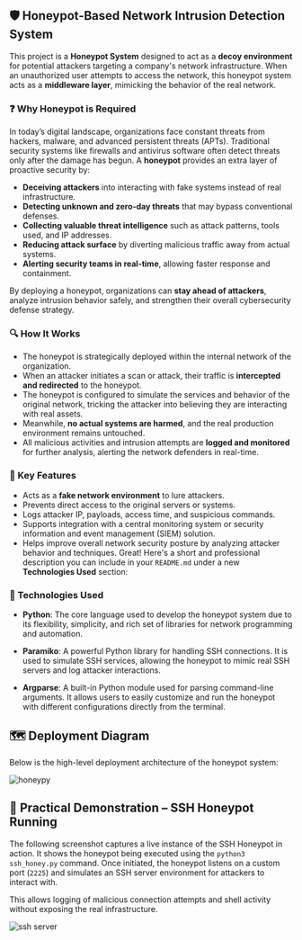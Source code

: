 
## 🛡️ Honeypot-Based Network Intrusion Detection System

This project is a **Honeypot System** designed to act as a **decoy environment** for potential attackers targeting a company's network infrastructure. When an unauthorized user attempts to access the network, this honeypot system acts as a **middleware layer**, mimicking the behavior of the real network.

### ❓ Why Honeypot is Required

In today’s digital landscape, organizations face constant threats from hackers, malware, and advanced persistent threats (APTs). Traditional security systems like firewalls and antivirus software often detect threats only after the damage has begun. A **honeypot** provides an extra layer of proactive security by:

- **Deceiving attackers** into interacting with fake systems instead of real infrastructure.
- **Detecting unknown and zero-day threats** that may bypass conventional defenses.
- **Collecting valuable threat intelligence** such as attack patterns, tools used, and IP addresses.
- **Reducing attack surface** by diverting malicious traffic away from actual systems.
- **Alerting security teams in real-time**, allowing faster response and containment.

By deploying a honeypot, organizations can **stay ahead of attackers**, analyze intrusion behavior safely, and strengthen their overall cybersecurity defense strategy.

### 🔍 How It Works

- The honeypot is strategically deployed within the internal network of the organization.
- When an attacker initiates a scan or attack, their traffic is **intercepted and redirected** to the honeypot.
- The honeypot is configured to simulate the services and behavior of the original network, tricking the attacker into believing they are interacting with real assets.
- Meanwhile, **no actual systems are harmed**, and the real production environment remains untouched.
- All malicious activities and intrusion attempts are **logged and monitored** for further analysis, alerting the network defenders in real-time.

### 🎯 Key Features

- Acts as a **fake network environment** to lure attackers.
- Prevents direct access to the original servers or systems.
- Logs attacker IP, payloads, access time, and suspicious commands.
- Supports integration with a central monitoring system or security information and event management (SIEM) solution.
- Helps improve overall network security posture by analyzing attacker behavior and techniques.
Great! Here's a short and professional description you can include in your `README.md` under a new **Technologies Used** section:

### 🧰 Technologies Used

- **Python**: The core language used to develop the honeypot system due to its flexibility, simplicity, and rich set of libraries for network programming and automation.

- **Paramiko**: A powerful Python library for handling SSH connections. It is used to simulate SSH services, allowing the honeypot to mimic real SSH servers and log attacker interactions.

- **Argparse**: A built-in Python module used for parsing command-line arguments. It allows users to easily customize and run the honeypot with different configurations directly from the terminal.

## 🗺️ Deployment Diagram

Below is the high-level deployment architecture of the honeypot system:

![honeypy](https://github.com/user-attachments/assets/afecf0d8-094f-4fb1-a0fd-3f2cde99a482)

## 🧪 Practical Demonstration – SSH Honeypot Running

The following screenshot captures a live instance of the SSH Honeypot in action. It shows the honeypot being executed using the `python3 ssh_honey.py` command. Once initiated, the honeypot listens on a custom port (`2225`) and simulates an SSH server environment for attackers to interact with.

This allows logging of malicious connection attempts and shell activity without exposing the real infrastructure.

![ssh server](https://github.com/user-attachments/assets/52f9ccbd-184f-4a05-86b0-83b33636b969)



